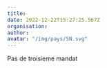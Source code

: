 ```yaml
---
title: 
date: 2022-12-22T15:27:25.567Z
organisation: 
author: 
avatar: "/img/pays/SN.svg"
---
```


Pas de troisieme mandat